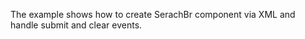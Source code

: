 The example shows how to create SerachBr component via XML and handle submit and clear events.

<snippet id='search-bar-basics-xml'/>
<snippet id='search-bar-basics-code'/>
<snippet id='search-bar-basics-code-ts'/>